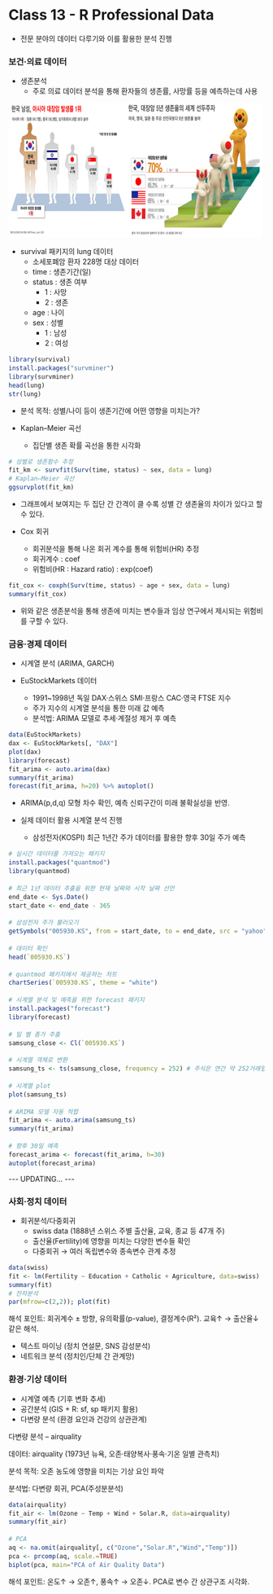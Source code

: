 # Class 13 - R Professional Data

- 전문 분야의 데이터 다루기와 이를 활용한 분석 진행

### 보건·의료 데이터

- 생존분석
    - 주로 의료 데이터 분석을 통해 환자들의 생존률, 사망률 등을 예측하는데 사용

![jpg](../img/cancer_servival.jpg)

- survival 패키지의 lung 데이터
    - 소세포폐암 환자 228명 대상 데이터
    - time : 생존기간(일)
    - status : 생존 여부
        - 1 : 사망
        - 2 : 생존
    - age : 나이
    - sex : 성별
        - 1 : 남성
        - 2 : 여성

```r
library(survival)
install.packages("survminer")
library(survminer)
head(lung)
str(lung)
```

- 분석 목적: 성별/나이 등이 생존기간에 어떤 영향을 미치는가?

- Kaplan–Meier 곡선
    - 집단별 생존 확률 곡선을 통한 시각화
```r
# 성별로 생존함수 추정
fit_km <- survfit(Surv(time, status) ~ sex, data = lung)
# Kaplan–Meier 곡선
ggsurvplot(fit_km)
```

- 그래프에서 보여지는 두 집단 간 간격이 클 수록 성별 간 생존율의 차이가 있다고 할 수 있다.

- Cox 회귀
    - 회귀분석을 통해 나온 회귀 계수를 통해 위험비(HR) 추정
    - 회귀계수 : coef
    - 위험비(HR : Hazard ratio) : exp(coef)

```r
fit_cox <- coxph(Surv(time, status) ~ age + sex, data = lung)
summary(fit_cox)
```

- 위와 같은 생존분석을 통해 생존에 미치는 변수들과 임상 연구에서 제시되는 위험비를 구할 수 있다.

### 금융·경제 데이터

- 시계열 분석 (ARIMA, GARCH)

- EuStockMarkets 데이터
    - 1991~1998년 독일 DAX·스위스 SMI·프랑스 CAC·영국 FTSE 지수
    - 주가 지수의 시계열 분석을 통한 미래 값 예측
    - 분석법: ARIMA 모델로 추세·계절성 제거 후 예측

```r
data(EuStockMarkets)
dax <- EuStockMarkets[, "DAX"]
plot(dax)
library(forecast)
fit_arima <- auto.arima(dax)
summary(fit_arima)
forecast(fit_arima, h=20) %>% autoplot()
```

- ARIMA(p,d,q) 모형 차수 확인, 예측 신뢰구간이 미래 불확실성을 반영.

- 실제 데이터 활용 시계열 분석 진행
    - 삼성전자(KOSPI) 최근 1년간 주가 데이터를 활용한 향후 30일 주가 예측
```r
# 실시간 데이터를 가져오는 패키지
install.packages("quantmod")
library(quantmod)

# 최근 1년 데이터 추출을 위한 현재 날짜와 시작 날짜 선언
end_date <- Sys.Date()
start_date <- end_date - 365

# 삼성전자 주가 불러오기
getSymbols("005930.KS", from = start_date, to = end_date, src = "yahoo")

# 데이터 확인
head(`005930.KS`)

# quantmod 패키지에서 제공하는 차트
chartSeries(`005930.KS`, theme = "white")

# 시계열 분석 및 예측을 위한 forecast 패키지
install.packages("forecast")
library(forecast)

# 일 별 종가 추출
samsung_close <- Cl(`005930.KS`)

# 시계열 객체로 변환
samsung_ts <- ts(samsung_close, frequency = 252) # 주식은 연간 약 252거래일

# 시계열 plot
plot(samsung_ts)

# ARIMA 모델 자동 적합
fit_arima <- auto.arima(samsung_ts)
summary(fit_arima)

# 향후 30일 예측
forecast_arima <- forecast(fit_arima, h=30)
autoplot(forecast_arima)
```

---  UPDATING...  ---

### 사회·정치 데이터

- 회귀분석/다중회귀
    - swiss data (1888년 스위스 주별 출산율, 교육, 종교 등 47개 주)
    - 출산율(Fertility)에 영향을 미치는 다양한 변수들 확인
    - 다중회귀 → 여러 독립변수와 종속변수 관계 추정

```r
data(swiss)
fit <- lm(Fertility ~ Education + Catholic + Agriculture, data=swiss)
summary(fit)
# 잔차분석
par(mfrow=c(2,2)); plot(fit)
```

해석 포인트: 회귀계수 ± 방향, 유의확률(p-value), 결정계수(R²). 교육↑ → 출산율↓ 같은 해석.

- 텍스트 마이닝 (정치 연설문, SNS 감성분석)
- 네트워크 분석 (정치인/단체 간 관계망)

### 환경·기상 데이터
- 시계열 예측 (기후 변화 추세)
- 공간분석 (GIS + R: sf, sp 패키지 활용)
- 다변량 분석 (환경 요인과 건강의 상관관계)

다변량 분석 – airquality

데이터: airquality (1973년 뉴욕, 오존·태양복사·풍속·기온 일별 관측치)

분석 목적: 오존 농도에 영향을 미치는 기상 요인 파악

분석법: 다변량 회귀, PCA(주성분분석)

```r
data(airquality)
fit_air <- lm(Ozone ~ Temp + Wind + Solar.R, data=airquality)
summary(fit_air)

# PCA
aq <- na.omit(airquality[, c("Ozone","Solar.R","Wind","Temp")])
pca <- prcomp(aq, scale.=TRUE)
biplot(pca, main="PCA of Air Quality Data")
```

해석 포인트: 온도↑ → 오존↑, 풍속↑ → 오존↓. PCA로 변수 간 상관구조 시각화.